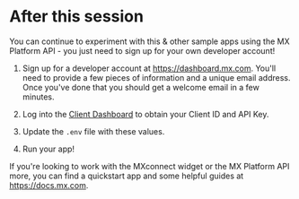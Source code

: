 # After this session

You can continue to experiment with this & other sample apps using the MX Platform API  - you just need to sign up for your own developer account!


1. Sign up for a developer account at https://dashboard.mx.com. You'll need to provide a few pieces of information and a unique email address. Once you've done that you should get a welcome email in a few minutes.

2. Log into the [Client Dashboard](https://dashboard.mx.com) to obtain your Client ID and API Key.

3. Update the `.env` file with these values.

4. Run your app!


If you're looking to work with the MXconnect widget or the MX Platform API more, you can find a quickstart app and some helpful guides at https://docs.mx.com. 

